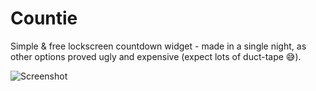 # Countie
Simple & free lockscreen countdown widget - made in a single night, as other options proved ugly and expensive (expect lots of duct-tape 😅).

![Screenshot](https://github.com/hectorcarrion/Countie/blob/main/Screenshot%202022-11-24%20at%209.52.04%20PM.png "Screenshot")
